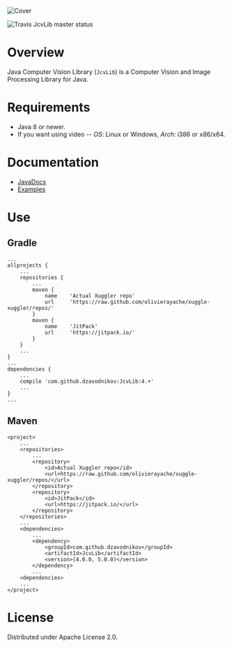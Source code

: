 ![Cover](https://raw.github.com/dzavodnikov/JcvLib/master/src/test/resources/Cover.jpg)

![Travis JcvLib master status](https://travis-ci.org/dzavodnikov/JcvLib.svg?branch=master)


Overview
========
Java Computer Vision Library (`JcvLib`) is a Computer Vision and Image Processing Library for Java.


Requirements
============
 * Java 8 or newer.
 * If you want using video -- *OS*: Linux or Windows, *Arch*: i386 or x86/x64.


Documentation
=============
 * [JavaDocs](https://dzavodnikov.github.io/JcvLib/)
 * [Examples](https://github.com/dzavodnikov/JcvLib/tree/examples/)


Use
===
Gradle
------
    ...
	allprojects {
	    ...
		repositories {
			...
			maven {
                name    'Actual Xuggler repo'
                url     'https://raw.github.com/olivierayache/xuggle-xuggler/repos/'
            }
            maven {
                name    'JitPack'
                url     'https://jitpack.io/' 
            }
		}
		...
	}
	...
    dependencies {
        ...
        compile 'com.github.dzavodnikov:JcvLib:4.+'
        ...
    }
    ...

Maven
-----
    <project>
        ...
	    <repositories>
	        ...
	        <repository>
		        <id>Actual Xuggler repo</id>
		        <url>https://raw.github.com/olivierayache/xuggle-xuggler/repos/</url>
		    </repository>
		    <repository>
		        <id>JitPack</id>
		        <url>https://jitpack.io/</url>
		    </repository>
	    </repositories>
        ...
        <dependencies>
            ...
	        <dependency>
	            <groupId>com.github.dzavodnikov</groupId>
	            <artifactId>JcvLib</artifactId>
	            <version>[4.0.0, 5.0.0)</version>
	        </dependency>
	        ...
	    <dependencies>
	    ...
	</project>


License
=======
Distributed under Apache License 2.0.

